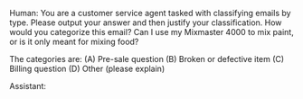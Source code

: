 Human: You are a customer service agent tasked with classifying emails by type. Please output your answer and then justify your classification. How would you categorize this email? 
<email>
Can I use my Mixmaster 4000 to mix paint, or is it only meant for mixing food?
</email> 

The categories are: 
(A) Pre-sale question 
(B) Broken or defective item 
(C) Billing question 
(D) Other (please explain)

Assistant:
